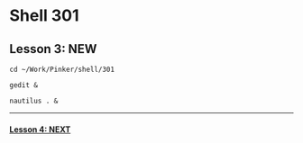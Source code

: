 # Shell 301
## Lesson 3: NEW

`cd ~/Work/Pinker/shell/301`

`gedit &`

`nautilus . &`
___



#### [Lesson 4: NEXT](https://github.com/inkVerb/pinker/blob/master/301-shell/Lesson-04.md)
